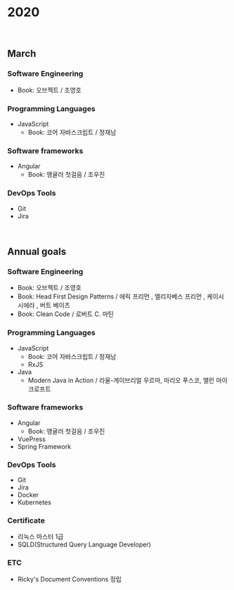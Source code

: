 # 2020

<AssembledByGimunLee/>

<br/>

## March

### Software Engineering

- Book: 오브젝트 / 조영호

### Programming Languages

- JavaScript
  - Book: 코어 자바스크립트 / 정재남

### Software frameworks

- Angular
  - Book: 앵귤러 첫걸음 / 조우진

### DevOps Tools

- Git
- Jira

<br/>

## Annual goals

### Software Engineering

- Book: 오브젝트 / 조영호
- Book: Head First Design Patterns / 에릭 프리먼 , 엘리자베스 프리먼 , 케이시 시에라 , 버트 베이츠
- Book: Clean Code / 로버트 C. 마틴

### Programming Languages

- JavaScript
  - Book: 코어 자바스크립트 / 정재남
  - RxJS
- Java
  - Modern Java in Action / 라울-게이브리얼 우르마, 마리오 푸스코, 앨런 마이크로프트

### Software frameworks

- Angular
  - Book: 앵귤러 첫걸음 / 조우진
- VuePress
- Spring Framework

### DevOps Tools

- Git
- Jira
- Docker
- Kubernetes

### Certificate

- 리눅스 마스터 1급
- SQLD(Structured Query Language Developer)

### ETC

- Ricky's Document Conventions 정립

